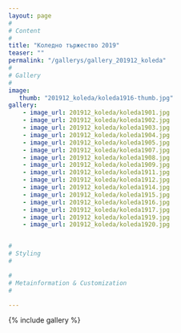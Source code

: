 ```yaml
---
layout: page
#
# Content
#
title: "Коледно тържество 2019"
teaser: ""
permalink: "/gallerys/gallery_201912_koleda"
#
# Gallery
#
image:
   thumb: "201912_koleda/koleda1916-thumb.jpg"
gallery:
    - image_url: 201912_koleda/koleda1901.jpg
    - image_url: 201912_koleda/koleda1902.jpg
    - image_url: 201912_koleda/koleda1903.jpg
    - image_url: 201912_koleda/koleda1904.jpg
    - image_url: 201912_koleda/koleda1905.jpg
    - image_url: 201912_koleda/koleda1907.jpg
    - image_url: 201912_koleda/koleda1908.jpg
    - image_url: 201912_koleda/koleda1909.jpg
    - image_url: 201912_koleda/koleda1911.jpg
    - image_url: 201912_koleda/koleda1912.jpg
    - image_url: 201912_koleda/koleda1914.jpg
    - image_url: 201912_koleda/koleda1915.jpg
    - image_url: 201912_koleda/koleda1916.jpg
    - image_url: 201912_koleda/koleda1917.jpg
    - image_url: 201912_koleda/koleda1919.jpg
    - image_url: 201912_koleda/koleda1920.jpg


#
# Styling
#

#
# Metainformation & Customization
#

---
```


{% include gallery %}

